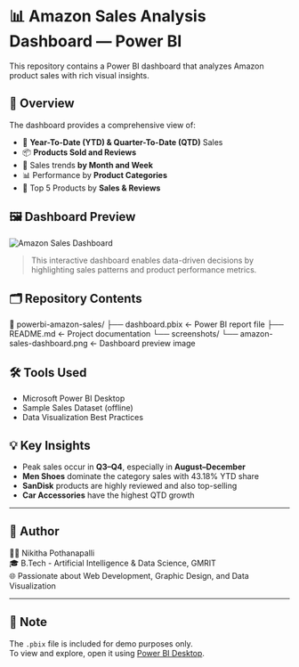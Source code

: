 # 📊 Amazon Sales Analysis Dashboard — Power BI

This repository contains a Power BI dashboard that analyzes Amazon product sales with rich visual insights.

## 📌 Overview

The dashboard provides a comprehensive view of:
- 🧾 **Year-To-Date (YTD) & Quarter-To-Date (QTD)** Sales
- 📦 **Products Sold and Reviews**
- 📅 Sales trends **by Month and Week**
- 📊 Performance by **Product Categories**
- 🥇 Top 5 Products by **Sales & Reviews**

## 🖼️ Dashboard Preview

![Amazon Sales Dashboard](screenshots/amazon-sales-dashboard.png)

> This interactive dashboard enables data-driven decisions by highlighting sales patterns and product performance metrics.

## 🗂️ Repository Contents

📁 powerbi-amazon-sales/
├── dashboard.pbix <- Power BI report file
├── README.md <- Project documentation
└── screenshots/
└── amazon-sales-dashboard.png <- Dashboard preview image

## 🛠️ Tools Used

- Microsoft Power BI Desktop
- Sample Sales Dataset (offline)
- Data Visualization Best Practices

## 💡 Key Insights

- Peak sales occur in **Q3–Q4**, especially in **August–December**
- **Men Shoes** dominate the category sales with 43.18% YTD share
- **SanDisk** products are highly reviewed and also top-selling
- **Car Accessories** have the highest QTD growth

---

## 🧠 Author

👩‍💻 Nikitha Pothanapalli  
🎓 B.Tech - Artificial Intelligence & Data Science, GMRIT  
🌐 Passionate about Web Development, Graphic Design, and Data Visualization

---

## 📌 Note

The `.pbix` file is included for demo purposes only.  
To view and explore, open it using [Power BI Desktop](https://powerbi.microsoft.com/en-us/desktop/).
